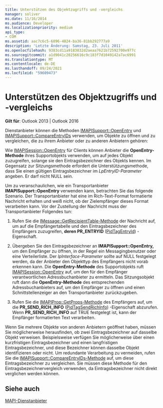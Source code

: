 ```yaml
---
title: Unterstützen des Objektzugriffs und -vergleichs
manager: soliver
ms.date: 11/16/2014
ms.audience: Developer
ms.localizationpriority: medium
api_type:
- COM
ms.assetid: aac7c6c5-6896-4824-ba36-81bb292777a9
description: 'Letzte Änderung: Samstag, 23. Juli 2011'
ms.openlocfilehash: 9383cd11a9183032d2aeaa7621b72592700e977c
ms.sourcegitcommit: a1d9041c20256616c9c183f7d1049142a7ac6991
ms.translationtype: MT
ms.contentlocale: de-DE
ms.lasthandoff: 09/24/2021
ms.locfileid: "59609473"
---
```

# <a name="supporting-object-access-and-comparison"></a>Unterstützen des Objektzugriffs und -vergleichs

  
  
**Gilt für**: Outlook 2013 | Outlook 2016 
  
Dienstanbieter können die Methoden [IMAPISupport::OpenEntry](imapisupport-openentry.md) und [IMAPISupport::CompareEntryIDs](imapisupport-compareentryids.md) verwenden, um Objekte zu öffnen und zu vergleichen, die zu ihrem Anbieter oder zu anderen Anbietern gehören: 
  
Wie [IMAPISession::OpenEntry](imapisession-openentry.md) für Clients können Anbieter die **OpenEntry-Methode** ihres Supportobjekts verwenden, um auf jedes Objekt zuzugreifen, solange sie den Eintragsbezeichner des Objekts kennen. Im Gegensatz zur Sitzungsmethode erfordert die Unterstützungsmethode, dass Sie einen gültigen Eintragsbezeichner im  _LpEntryID-Parameter_ angeben. Er darf nicht NULL sein. 
  
Um zu veranschaulichen, wie ein Transportanbieter **IMAPISupport::OpenEntry** verwenden kann, betrachten Sie das folgende Szenario. Der Transportanbieter hat eine im Rich-Text-Format formatierte Nachricht erhalten und weiß nicht, ob der Zielempfänger dieses Format verarbeiten kann. Vor der Zustellung der Nachricht muss der Transportanbieter Folgendes tun:
  
1. Rufen Sie die [IMessage::GetRecipientTable-Methode](imessage-getrecipienttable.md) der Nachricht auf, um auf die Empfängertabelle und den Eintragsbezeichner des Empfängers zuzugreifen, **deren PR_ENTRYID** ([PidTagEntryId](pidtagentryid-canonical-property.md)) -Eigenschaft.
    
2. Übergeben Sie den Eintragsbezeichner an **IMAPISupport::OpenEntry,** um den Empfänger zu öffnen, in der Regel ein Messagingbenutzer oder eine Verteilerliste. Der  _lpInterface-Parameter_ sollte auf NULL festgelegt werden, da der Anbieter den Objekttyp des Empfängers nicht vorab erkennen kann. Die **OpenEntry-Methode** des Supportobjekts ruft [IMAPISession::OpenEntry](imapisession-openentry.md) auf, um den für den Empfänger verantwortlichen Adressbuchanbieter zu ermitteln. Das Sitzungsobjekt ruft dann die **OpenEntry-Methode** des entsprechenden Adressbuchanbieters auf, um den Empfänger zu öffnen und einen Schnittstellenzeiger an den Transportanbieter zurückzugeben. 
    
3. Rufen Sie die [IMAPIProp::GetProps-Methode](imapiprop-getprops.md) des Empfängers auf, um die **PR_SEND_RICH_INFO** ([PidTagSendRichInfo](pidtagsendrichinfo-canonical-property.md)) -Eigenschaft abzurufen. Wenn **PR_SEND_RICH_INFO** auf TRUE festgelegt ist, kann der Empfänger formatierten Text verarbeiten. 
    
Wenn Sie mehrere Objekte von anderen Anbietern geöffnet haben, müssen Sie möglicherweise herausfinden, ob zwei Eintragsbezeichner auf dasselbe Objekt verweisen. Beispielsweise verfügen Sie möglicherweise über einen kurzfristigen Eintragsbezeichner und einen langfristigen Eintragsbezeichner, und diese Bezeichner können dasselbe Objekt identifizieren oder nicht. Um redundante Verarbeitung zu vermeiden, rufen Sie die [IMAPISupport::CompareEntryIDs-Methode](imapisupport-compareentryids.md) auf, um diese Eintragsbezeichner zu vergleichen. Sie müssen diese Methode für den Eintragsbezeichnervergleich verwenden, da Eintragsbezeichner nicht direkt verglichen werden können. 
  
## <a name="see-also"></a>Siehe auch



[MAPI-Dienstanbieter](mapi-service-providers.md)

